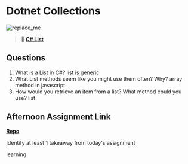 # Dotnet Collections

![replace_me](https://codeworks.blob.core.windows.net/public/assets/img/illustrations/placeholder.svg)

> **📖 [C# List](https://codeworksacademy.com/fs-student-guide/resources/wk10/02-List-Methods)**

## Questions

1. What is a List in C#?
list is generic
2. What List methods seem like you might use them often? Why?
array method in javascript
3. How would you retrieve an item from a list? What method could you use?
list<int>
## Afternoon Assignment Link

**[Repo](https://github.com/juliopleon/<ASSIGNMENT_REPO>)**

Identify at least 1 takeaway from today's assignment

learning